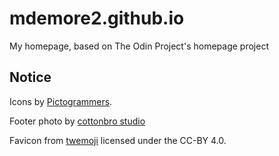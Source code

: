 # mdemore2.github.io

My homepage, based on The Odin Project's homepage project

## Notice

Icons by [Pictogrammers](https://pictogrammers.com/).

Footer photo by [cottonbro studio](https://www.pexels.com/photo/person-holding-yellow-and-black-pen-4709369/)

Favicon from [twemoji](https://github.com/twitter/twemoji) licensed under the CC-BY 4.0.

